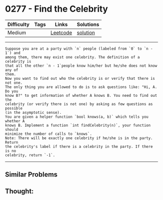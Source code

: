 # 0277 - Find the Celebrity

Difficulty  | Tags | Links | Solutions
----------- | ---- | ----- | -----
Medium |  | [Leetcode](https://leetcode.com/problems/find-the-celebrity) | [solution](https://leetcode.com/problems/find-the-celebrity/solution/)


-----------

```
Suppose you are at a party with `n` people (labeled from `0` to `n - 1`) and
among them, there may exist one celebrity. The definition of a celebrity is
that all the other `n - 1`people know him/her but he/she does not know any of
them.
Now you want to find out who the celebrity is or verify that there is not one.
The only thing you are allowed to do is to ask questions like: "Hi, A. Do you
know B?" to get information of whether A knows B. You need to find out the
celebrity (or verify there is not one) by asking as few questions as possible
(in the asymptotic sense).
You are given a helper function `bool knows(a, b)` which tells you whether A
knows B. Implement a function `int findCelebrity(n)`, your function should
minimize the number of calls to `knows`.
Note: There will be exactly one celebrity if he/she is in the party. Return
the celebrity's label if there is a celebrity in the party. If there is no
celebrity, return `-1`.
```

-----------


## Similar Problems




## Thought:
